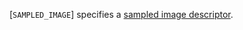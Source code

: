 [`SAMPLED_IMAGE`] specifies a
[sampled image descriptor](https://www.khronos.org/registry/vulkan/specs/1.3-extensions/html/vkspec.html#descriptorsets-sampledimage).